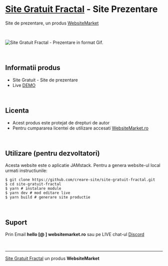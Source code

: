﻿# [Site Gratuit Fractal](https://site-gratuit-fractal.websitemarket.ro/) - Site Prezentare

Site de prezentare, un produs [WebsiteMarket](https://websitemarket.ro)

<br />

![Site Gratuit Fractal - Prezentare in format Gif.](https://raw.githubusercontent.com/creare-site/static/master/produse/site-gratuit-fractal-intro.gif)

<br />

## Informatii produs

- Site Gratuit - Site de prezentare
- Live [DEMO](https://site-gratuit-fractal.websitemarket.ro)
 
<br />

## Licenta

- Acest produs este protejat de drepturi de autor
- Pentru cumpararea licentei de utilizare accesati [WebsiteMarket.ro](https://websitemarket.ro) 

<br />

## Utilizare (pentru dezvoltatori)

Acesta website este o aplicatie JAMstack. Pentru a genera website-ul local urmati instructiunile:

```
$ git clone https://github.com/creare-site/site-gratuit-fractal.git
$ cd site-gratuit-fractal
$ yarn # instalare module
$ yarn dev # mod editare live
$ yarn build # generare site productie
```

<br />

## Suport

Prin Email **hello [@ ] websitemarket.ro** sau pe LIVE chat-ul [Discord](https://discord.gg/MFRQmAk)

<br />

---
[Site Gratuit Fractal](https://site-gratuit-fractal.websitemarket.ro/) un produs **WebsiteMarket**
